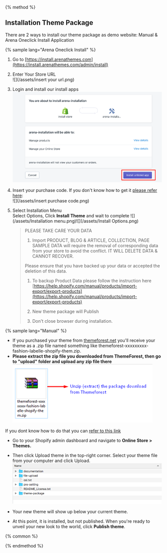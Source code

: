 {% method %}

## Installation Theme Package

There are 2 ways to install our theme package as demo website: Manual & Arena Oneclick Install Application

{% sample lang="Arena Oneclick Install" %}

1. Go to [https://install.arenathemes.com](https://install.arenathemes.com/admin/install)
2. Enter Your Store URL  
   ![](/assets/insert your url.png)

3. Login and install our install apps  
   ![](/assets/install.png)

4. Insert your purchase code. If you don't know how to get it [please refer here](https://arenathemes.freshdesk.com/support/solutions/articles/6000116407-how-to-find-your-themeforest-item-purchase-code ):  
   ![](/assets/insert purchase code.png)

5. Select Installation Menu  
  Select Options, Click **Install Theme** and wait to complete
![](/assets/Installation menu.png)![](/assets/Install Options.png)
   > PLEASE TAKE CARE YOUR DATA  
   > 1. Import PRODUCT, BLOG & ARTICLE, COLLECTION, PAGE SAMPLE DATA will require the removal of corresponding data from your store to avoid the conflict. IT WILL DELETE DATA & CANNOT RECOVER.
   >
   > Please ensure that you have backed up your data or accepted the deletion of this data.
   >
   > 1. To backup Product Data please follow the instruction here [https://help.shopify.com/manual/products/import-export/export-products](https://help.shopify.com/manual/products/import-export/export-products)
   >
   > 2. New theme package will Publish
   >
   > 3. Don't close browser during installation.


{% sample lang="Manual" %}

* If you purchased your theme from [themeforest.net](https://www.themeforest.net/) you'll receive your theme as a .zip file named something like themeforest-xxxxxxxxx-fashion-labelle-shopify-them.zip.
* **Please extract the zip file you downloaded from ThemeForest, then go to "upload" folder and upload any zip file there**
![](/assets/file-download.png)

If you dont know how to do that you can [refer to this link](https://arenathemes.freshdesk.com/support/solutions/articles/6000177905-how-to-fix-shopify-theme-upload-error-arenathemes)

* Go to your Shopify admin dashboard and navigate to **Online Store &gt; Themes.**

* Then click Upload theme in the top-right corner. Select your theme file from your computer and click Upload.
![](/assets/pizzaro-file-unzip.png)

* Your new theme will show up below your current theme.

* At this point, it is installed, but not published. When you're ready to unveil your new look to the world, click **Publish theme**.



{% common %}


{% endmethod %}

